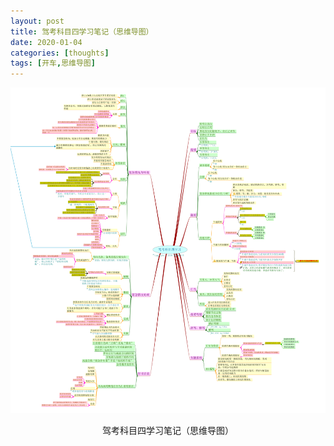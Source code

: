 ```yaml
---
layout: post
title: 驾考科目四学习笔记（思维导图）
date: 2020-01-04
categories: [thoughts]
tags: [开车,思维导图]
---
```


<p align="center"><img src="/figures/p69007787.jpg" alt="驾考科目四学习笔记（思维导图）" /></p>
<p align="center">驾考科目四学习笔记（思维导图）</p>
